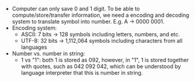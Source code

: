 * Computer can only save 0 and 1 digit. To be able to compute/store/transfer information, we need a encoding and decoding system to translate symbol into number. E.g. A -> 0000 0001. 
* Encoding system:
  * ASCII: 7 bits -> 128 symbols including letters, numbers, and etc.
  * UTF-8: 32 bits -> 1,112,064 symbols including characters from all languages
* Number vs. number in string: 
  * 1 vs "1": both 1 is stored as 092, however, in "1", 1 is stored together with quotes, such as 042 092 042, which can be understood by language interpreter that this is number in string.  